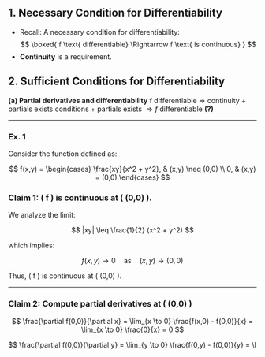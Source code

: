 ## **1. Necessary Condition for Differentiability**
- Recall: A necessary condition for differentiability:
$$
\boxed{ f \text{ differentiable} \Rightarrow f \text{ is continuous} } 
$$
- **Continuity** is a requirement.
## **2. Sufficient Conditions for Differentiability**
**(a) Partial derivatives and differentiability**
	f differentiable $\Rightarrow$ continuity  + partials exists
	conditions + partials exists $\Rightarrow f$ differentiable **(?)**

---
### **Ex. 1**
Consider the function defined as:

$$
f(x,y) =
\begin{cases} 
\frac{xy}{x^2 + y^2}, & (x,y) \neq (0,0) \\
0, & (x,y) = (0,0)
\end{cases}
$$

### **Claim 1**: \( f \) is continuous at \( (0,0) \).

We analyze the limit:

$$
|xy| \leq \frac{1}{2} (x^2 + y^2)
$$

which implies:

$$
f(x,y) \to 0 \quad \text{as} \quad (x,y) \to (0,0)
$$ 

Thus, \( f \) is continuous at \( (0,0) \).

---

### **Claim 2**: Compute partial derivatives at \( (0,0) \)

$$
\frac{\partial f(0,0)}{\partial x} = \lim_{x \to 0} \frac{f(x,0) - f(0,0)}{x} = \lim_{x \to 0} \frac{0}{x} = 0
$$

$$
\frac{\partial f(0,0)}{\partial y} = \lim_{y \to 0} \frac{f(0,y) - f(0,0)}{y} = \l
